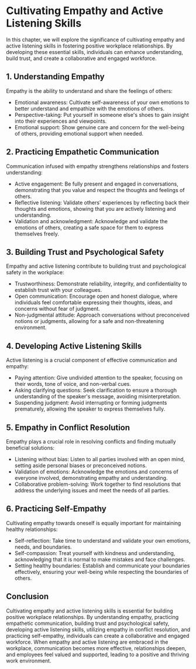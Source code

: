 Cultivating Empathy and Active Listening Skills
==========================================================

In this chapter, we will explore the significance of cultivating empathy and active listening skills in fostering positive workplace relationships. By developing these essential skills, individuals can enhance understanding, build trust, and create a collaborative and engaged workforce.

**1. Understanding Empathy**
----------------------------

Empathy is the ability to understand and share the feelings of others:

* Emotional awareness: Cultivate self-awareness of your own emotions to better understand and empathize with the emotions of others.
* Perspective-taking: Put yourself in someone else's shoes to gain insight into their experiences and viewpoints.
* Emotional support: Show genuine care and concern for the well-being of others, providing emotional support when needed.

**2. Practicing Empathetic Communication**
------------------------------------------

Communication infused with empathy strengthens relationships and fosters understanding:

* Active engagement: Be fully present and engaged in conversations, demonstrating that you value and respect the thoughts and feelings of others.
* Reflective listening: Validate others' experiences by reflecting back their thoughts and emotions, showing that you are actively listening and understanding.
* Validation and acknowledgment: Acknowledge and validate the emotions of others, creating a safe space for them to express themselves freely.

**3. Building Trust and Psychological Safety**
----------------------------------------------

Empathy and active listening contribute to building trust and psychological safety in the workplace:

* Trustworthiness: Demonstrate reliability, integrity, and confidentiality to establish trust with your colleagues.
* Open communication: Encourage open and honest dialogue, where individuals feel comfortable expressing their thoughts, ideas, and concerns without fear of judgment.
* Non-judgmental attitude: Approach conversations without preconceived notions or judgments, allowing for a safe and non-threatening environment.

**4. Developing Active Listening Skills**
-----------------------------------------

Active listening is a crucial component of effective communication and empathy:

* Paying attention: Give undivided attention to the speaker, focusing on their words, tone of voice, and non-verbal cues.
* Asking clarifying questions: Seek clarification to ensure a thorough understanding of the speaker's message, avoiding misinterpretation.
* Suspending judgment: Avoid interrupting or forming judgments prematurely, allowing the speaker to express themselves fully.

**5. Empathy in Conflict Resolution**
-------------------------------------

Empathy plays a crucial role in resolving conflicts and finding mutually beneficial solutions:

* Listening without bias: Listen to all parties involved with an open mind, setting aside personal biases or preconceived notions.
* Validation of emotions: Acknowledge the emotions and concerns of everyone involved, demonstrating empathy and understanding.
* Collaborative problem-solving: Work together to find resolutions that address the underlying issues and meet the needs of all parties.

**6. Practicing Self-Empathy**
------------------------------

Cultivating empathy towards oneself is equally important for maintaining healthy relationships:

* Self-reflection: Take time to understand and validate your own emotions, needs, and boundaries.
* Self-compassion: Treat yourself with kindness and understanding, acknowledging that it is normal to make mistakes and face challenges.
* Setting healthy boundaries: Establish and communicate your boundaries effectively, ensuring your well-being while respecting the boundaries of others.

**Conclusion**
--------------

Cultivating empathy and active listening skills is essential for building positive workplace relationships. By understanding empathy, practicing empathetic communication, building trust and psychological safety, developing active listening skills, utilizing empathy in conflict resolution, and practicing self-empathy, individuals can create a collaborative and engaged workforce. When empathy and active listening are embraced in the workplace, communication becomes more effective, relationships deepen, and employees feel valued and supported, leading to a positive and thriving work environment.

